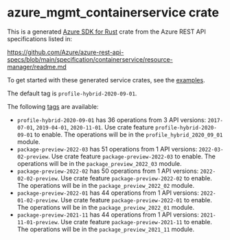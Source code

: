 # azure_mgmt_containerservice crate

This is a generated [Azure SDK for Rust](https://github.com/Azure/azure-sdk-for-rust) crate from the Azure REST API specifications listed in:

https://github.com/Azure/azure-rest-api-specs/blob/main/specification/containerservice/resource-manager/readme.md

To get started with these generated service crates, see the [examples](https://github.com/Azure/azure-sdk-for-rust/blob/main/services/README.md#examples).

The default tag is `profile-hybrid-2020-09-01`.

The following [tags](https://github.com/Azure/azure-sdk-for-rust/blob/main/services/tags.md) are available:

- `profile-hybrid-2020-09-01` has 36 operations from 3 API versions: `2017-07-01`, `2019-04-01`, `2020-11-01`. Use crate feature `profile-hybrid-2020-09-01` to enable. The operations will be in the `profile_hybrid_2020_09_01` module.
- `package-preview-2022-03` has 51 operations from 1 API versions: `2022-03-02-preview`. Use crate feature `package-preview-2022-03` to enable. The operations will be in the `package_preview_2022_03` module.
- `package-preview-2022-02` has 50 operations from 1 API versions: `2022-02-02-preview`. Use crate feature `package-preview-2022-02` to enable. The operations will be in the `package_preview_2022_02` module.
- `package-preview-2022-01` has 44 operations from 1 API versions: `2022-01-02-preview`. Use crate feature `package-preview-2022-01` to enable. The operations will be in the `package_preview_2022_01` module.
- `package-preview-2021-11` has 44 operations from 1 API versions: `2021-11-01-preview`. Use crate feature `package-preview-2021-11` to enable. The operations will be in the `package_preview_2021_11` module.